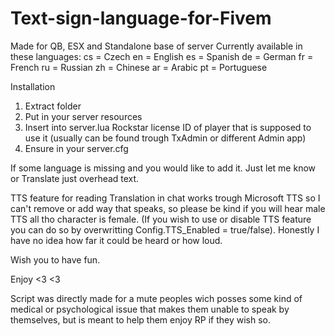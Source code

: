 # Text-sign-language-for-Fivem
Made for QB, ESX and Standalone base of server
Currently available in these languages: cs = Czech
                                        en = English
                                        es = Spanish
                                        de = German
                                        fr = French
                                        ru = Russian
                                        zh = Chinese
                                        ar = Arabic
                                        pt = Portuguese

Installation
1. Extract folder
2. Put in your server resources
3. Insert into server.lua Rockstar license ID of player that is supposed to use it (usually can be found trough TxAdmin or different Admin app)
4. Ensure in your server.cfg

If some language is missing and you would like to add it. Just let me know or Translate just overhead text.

TTS feature for reading Translation in chat works trough Microsoft TTS so I can't remove or add way that speaks, so please be kind if you will hear male TTS all tho character is female. (If you wish to use or disable TTS feature you can do so by overwritting Config.TTS_Enabled = true/false). Honestly I have no idea how far it could be heard or how loud.

Wish you to have fun.

Enjoy <3 <3

Script was directly made for a mute peoples wich posses some kind of medical or psychological issue that makes them unable to speak by themselves, but is meant to help them enjoy RP if they wish so.
